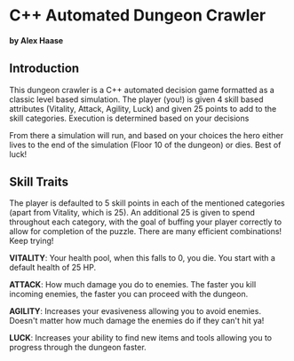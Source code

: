 # C++ Automated Dungeon Crawler
#### by Alex Haase

## Introduction
This dungeon crawler is a C++ automated decision game formatted as a classic level based simulation. The player (you!) is given 4 skill based attributes (Vitality, Attack, Agility, Luck) and given 25 points to add to the skill categories. Execution is determined based on your decisions

From there a simulation will run, and based on your choices the hero either lives to the end of the simulation (Floor 10 of the dungeon) or dies. Best of luck!

## Skill Traits
The player is defaulted to 5 skill points in each of the mentioned categories (apart from Vitality, which is 25). An additional 25 is given to spend throughout each category, with the goal of buffing your player correctly to allow for completion of the puzzle. There are many efficient combinations! Keep trying!

**VITALITY**: Your health pool, when this falls to 0, you die. You start with a default health of 25 HP.

**ATTACK**: How much damage you do to enemies. The faster you kill incoming enemies, the faster you can proceed with the dungeon.

**AGILITY**: Increases your evasiveness allowing you to avoid enemies. Doesn't matter how much damage the enemies do if they can't hit ya!

**LUCK**: Increases your ability to find new items and tools allowing you to progress through the dungeon faster.

